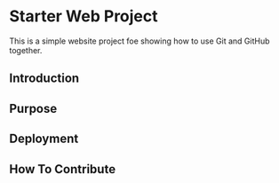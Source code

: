 # Starter Web Project

This is a simple website project foe showing how to use Git and GitHub together.

## Introduction

## Purpose

## Deployment

## How To Contribute